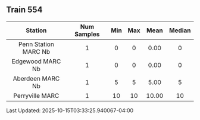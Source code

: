 ## Train 554

| Station | Num Samples | Min | Max | Mean | Median |
| :-----: | :---------: | :-: | :-: | :--: | :----: |
| Penn Station MARC Nb | 1 | 0 | 0 | 0.00 | 0 |
| Edgewood MARC Nb | 1 | 0 | 0 | 0.00 | 0 |
| Aberdeen MARC Nb | 1 | 5 | 5 | 5.00 | 5 |
| Perryville MARC | 1 | 10 | 10 | 10.00 | 10 |


Last Updated: 2025-10-15T03:33:25.940067-04:00
